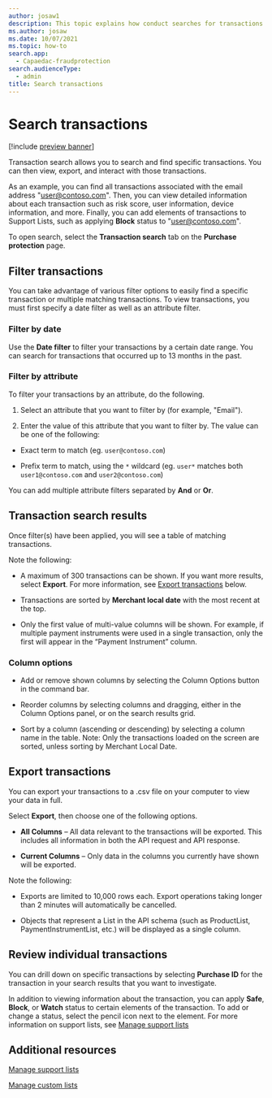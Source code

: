 ```yaml
---
author: josaw1
description: This topic explains how conduct searches for transactions in Microsoft Dynamics 365 Fraud Protection and how you can use the search results.
ms.author: josaw
ms.date: 10/07/2021
ms.topic: how-to
search.app: 
  - Capaedac-fraudprotection
search.audienceType:
  - admin
title: Search transactions
---
```


# Search transactions

[!include [preview banner](includes/preview-banner.md)]

Transaction search allows you to search and find specific transactions. You can then view, export, and interact with those transactions. 

As an example, you can find all transactions associated with the email address "user@contoso.com". Then, you can view detailed information about each transaction such as risk score, user information, device information, and more. Finally, you can add elements of transactions to Support Lists, such as applying **Block** status to "user@contoso.com".

To open search, select the **Transaction search** tab on the **Purchase protection** page.

## Filter transactions

You can take advantage of various filter options to easily find a specific transaction or multiple matching transactions. To view transactions, you must first specify a date filter as well as an attribute filter. 

### Filter by date

Use the **Date filter** to filter your transactions by a certain date range. You can search for transactions that occurred up to 13 months in the past. 

### Filter by attribute

To filter your transactions by an attribute, do the following. 

1. Select an attribute that you want to filter by (for example, "Email").

1. Enter the value of this attribute that you want to filter by. The value can be one of the following: 

  - Exact term to match (eg. `user@contoso.com`) 

  - Prefix term to match, using the `*` wildcard (eg.  `user*` matches both `user1@contoso.com` and `user2@contoso.com`) 

You can add multiple attribute filters separated by **And** or **Or**.

## Transaction search results

Once filter(s) have been applied, you will see a table of matching transactions. 

Note the following: 

- A maximum of 300 transactions can be shown. If you want more results, select **Export**. For more information, see [Export transactions](search.md#export-transactions) below.

- Transactions are sorted by **Merchant local date** with the most recent at the top. 

- Only the first value of multi-value columns will be shown. For example, if multiple payment instruments were used in a single transaction, only the first will appear in the “Payment Instrument” column.  

### Column options

- Add or remove shown columns by selecting the Column Options button in the command bar. 

- Reorder columns by selecting columns and dragging, either in the Column Options panel, or on the search results grid. 

- Sort by a column (ascending or descending) by selecting a column name in the table. Note: Only the transactions loaded on the screen are sorted, unless sorting by Merchant Local Date. 

## Export transactions

You can export your transactions to a .csv file on your computer to view your data in full. 

Select **Export**, then choose one of the following options.

- **All Columns** – All data relevant to the transactions will be exported. This includes all information in both the API request and API response. 

- **Current Columns** – Only data in the columns you currently have shown will be exported. 

Note the following: 

- Exports are limited to 10,000 rows each. Export operations taking longer than 2 minutes will automatically be cancelled. 

- Objects that represent a List in the API schema (such as ProductList, PaymentInstrumentList, etc.) will be displayed as a single column. 

## Review individual transactions

You can drill down on specific transactions by selecting **Purchase ID** for the transaction in your search results that you want to investigate.

In addition to viewing information about the transaction, you can apply **Safe**, **Block**, or **Watch** status to certain elements of the transaction. To add or change a status, select the pencil icon next to the element. For more information on support lists, see [Manage support lists](manage-support-lists.md)

## Additional resources

[Manage support lists](manage-support-lists.md)

[Manage custom lists](lists.md)
